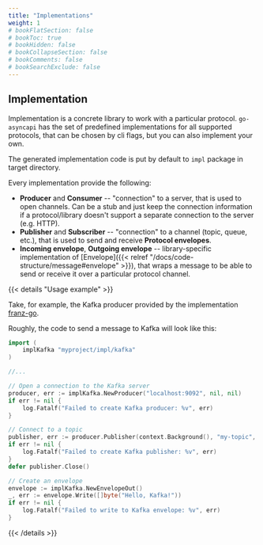 ```yaml
---
title: "Implementations"
weight: 1
# bookFlatSection: false
# bookToc: true
# bookHidden: false
# bookCollapseSection: false
# bookComments: false
# bookSearchExclude: false
---
```


## Implementation

Implementation is a concrete library to work with a particular protocol. `go-asyncapi` has the set of
predefined implementations for all supported protocols, that can be chosen by cli flags, but you can also implement
your own.

The generated implementation code is put by default to `impl` package in target directory.

Every implementation provide the following:

* **Producer** and **Consumer** -- "connection" to a server, that is used to open channels. Can be a stub and just keep
  the connection information if a protocol/library doesn't support a separate connection to the server (e.g. HTTP).
* **Publisher** and **Subscriber** -- "connection" to a channel (topic, queue, etc.), that is used to send and
  receive **Protocol envelopes**.
* **Incoming envelope**, **Outgoing envelope** -- library-specific implementation of 
  [Envelope]({{< relref "/docs/code-structure/message#envelope" >}}), that wraps a message to be able to send 
  or receive it over a particular protocol channel.

{{< details "Usage example" >}}

Take, for example, the Kafka producer provided by the implementation [franz-go](https://github.com/twmb/franz-go).

Roughly, the code to send a message to Kafka will look like this:

```go
import (
    implKafka "myproject/impl/kafka"
)

//...

// Open a connection to the Kafka server
producer, err := implKafka.NewProducer("localhost:9092", nil, nil)
if err != nil {
    log.Fatalf("Failed to create Kafka producer: %v", err)
}

// Connect to a topic
publisher, err := producer.Publisher(context.Background(), "my-topic", nil)
if err != nil {
    log.Fatalf("Failed to create Kafka publisher: %v", err)
}
defer publisher.Close()

// Create an envelope
envelope := implKafka.NewEnvelopeOut()
_, err := envelope.Write([]byte("Hello, Kafka!"))
if err != nil {
    log.Fatalf("Failed to write to Kafka envelope: %v", err)
}

```
{{< /details >}}
